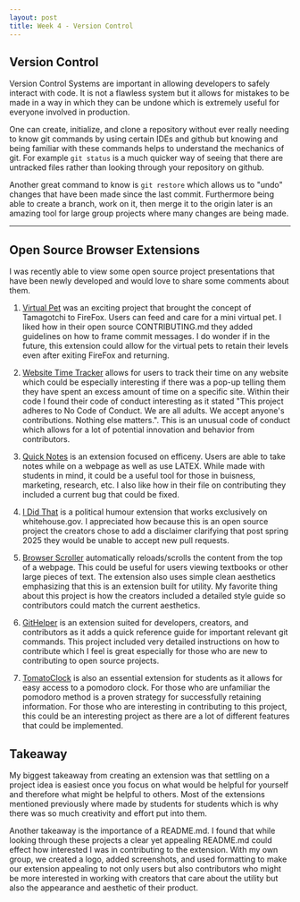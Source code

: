 ```yaml
---
layout: post
title: Week 4 - Version Control
---
```


## Version Control

Version Control Systems are important in allowing developers to safely interact with code. It is not a flawless system but it allows for mistakes to be made in a way in which they can be undone which is extremely useful for everyone involved in production.

<!--more-->


One can create, initialize, and clone a repository without ever really needing to know git commands by using certain IDEs and github but knowing and being familiar with these commands helps to understand the mechanics of git. For example `git status` is a much quicker way of seeing that there are untracked files rather than looking through your repository on github. 

Another great command to know is `git restore` which allows us to "undo" changes that have been made since the last commit. Furthermore being able to create a branch, work on it, then merge it to the origin later is an amazing tool for large group projects where many changes are being made. 

---

## Open Source Browser Extensions

I was recently able to view some open source project presentations that have been newly developed and would love to share some comments about them.

1. [Virtual Pet](https://github.com/ossd-s25/Team2-add-on-ScreenPet) was an exciting project that brought the concept of Tamagotchi to FireFox. Users can feed and care for a mini virtual pet. I liked how in their open source CONTRIBUTING.md they added guidelines on how to frame commit messages. I do wonder if in the future, this extension could allow for the virtual pets to retain their levels even after exiting FireFox and returning.

2. [Website Time Tracker](https://github.com/ossd-s25/websiteTimeTracker) allows for users to track their time on any website which could be especially interesting if there was a pop-up telling them they have spent an excess amount of time on a specific site. Within their code I found their code of conduct interesting as it stated "This project adheres to No Code of Conduct. We are all adults. We accept anyone's contributions. Nothing else matters.". This is an unusual code of conduct which allows for a lot of potential innovation and behavior from contributors.

3. [Quick Notes](https://github.com/ossd-s25/Quick-Notes) is an extension focused on efficeny. Users are able to take notes while on a webpage as well as use LATEX. While made with students in mind, it could be a useful tool for those in buisness, marketing, research, etc. I also like how in their file on contributing they included a current bug that could be fixed.

4. [I Did That](https://github.com/ossd-s25/i-did-that-extension) is a political humour extension that works exclusively on whitehouse.gov. I appreciated how because this is an open source project the creators chose to add a disclaimer clarifying that post spring 2025 they would be unable to accept new pull requests.

5. [Browser Scroller](https://github.com/ossd-s25/Browser-Scroller) automatically reloads/scrolls the content from the top of a webpage. This could be useful for users viewing textbooks or other large pieces of text. The extension also uses simple clean aesthetics emphasizing that this is an extension built for utility. My favorite thing about this project is how the creators included a detailed style guide so contributors could match the current aesthetics.

6. [GitHelper](https://github.com/danny031103/OSSD_group_Extension) is an extension suited for developers, creators, and contributors as it adds a quick reference guide for important relevant git commands. This project included very detailed instructions on how to contribute which I feel is great especially for those who are new to contributing to open source projects.

7. [TomatoClock](https://github.com/ossd-s25/team-9-add-on) is also an essential extension for students as it allows for easy access to a pomodoro clock. For those who are unfamiliar the pomodoro method is a proven strategy for successfully retaining information. For those who are interesting in contributing to this project, this could be an interesting project as there are a lot of different features that could be implemented.

## Takeaway

My biggest takeaway from creating an extension was that settling on a project idea is easiest once you focus on what would be helpful for yourself and therefore what might be helpful to others. Most of the extensions mentioned previously where made by students for students which is why there was so much creativity and effort put into them. 

Another takeaway is the importance of a README.md. I found that while looking through these projects a clear yet appealing README.md could effect how interested I was in contributing to the extension. With my own group, we created a logo, added screenshots, and used formatting to make our extension appealing to not only users but also contributors who might be more interested in working with creators that care about the utility but also the appearance and aesthetic of their product.